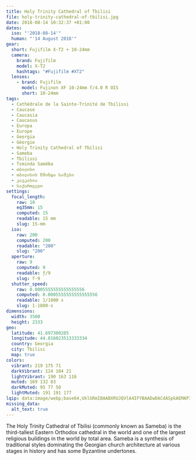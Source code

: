 ```yaml
---
title: Holy Trinity Cathedral of Tbilisi
file: holy-trinity-cathedral-of-tbilisi.jpg
date: 2018-08-14 10:32:37 +01:00
dates:
  iso: "'2018-08-14'"
  human: "'14 August 2018'"
gear:
  short: Fujifilm X-T2 + 10-24mm
  camera:
    brand: Fujifilm
    model: X-T2
    hashtags: "#Fujifilm #XT2"
  lenses:
    - brand: Fujifilm
      model: Fujinon XF 10-24mm f/4.0 R OIS
      short: 10-24mm
tags:
  - Cathédrale de la Sainte-Trinité de Tbilissi
  - Caucase
  - Caucasia
  - Caucasus
  - Europa
  - Europe
  - Georgia
  - Géorgie
  - Holy Trinity Cathedral of Tbilisi
  - Sameba
  - Tbilissi
  - Tsminda Saméba
  - თბილისი
  - თბილისის წმინდა სამები
  - კავკასია
  - საქართველო
settings:
  focal_length:
    raw: 10
    eq35mm: 15
    computed: 15
    readable: 15 mm
    slug: 15-mm
  iso:
    raw: 200
    computed: 200
    readable: "200"
    slug: "200"
  aperture:
    raw: 9
    computed: 9
    readable: ƒ/9
    slug: f-9
  shutter_speed:
    raw: 0.0005555555555555556
    computed: 0.0005555555555555556
    readable: 1/1800 s
    slug: 1-1800-s
dimensions:
  width: 3500
  height: 2333
geo:
  latitude: 41.697300205
  longitude: 44.816023513333334
  country: Georgia
  city: Tbilisi
  map: true
colors:
  vibrant: 219 175 71
  darkVibrant: 124 104 21
  lightVibrant: 190 163 116
  muted: 169 132 83
  darkMuted: 95 77 50
  lightMuted: 191 191 177
lqip: data:image/webp;base64,UklGRmIBAABXRUJQVlA4IFYBAADwDACdASpkAEMAP3GmyVo0rL+wKvlc2/AuCWUA0JBWoTHQC7t9rH8tE27KMJ5mp3m6ceBk/dofiZXaHuQwhaOLycyQ/+Jy33g/0I66eAnxDTqV1y9vGR+DR9S/iFmRjamjaJNPcQL9CSSPhgS3gRFUAP7txNXPK1qbWPRsBGC61I3UzDmtqQcwcTeVg+TtxjVmo0uTKD0W+ZZgcI9OKSM1s0Xxy5sjNHwt0VvKs+rINnJpfMIZIa0K//5SKBofDPs69szxbY+BAT34WTZ/z+sceFGtB4hj0mW/HSjkcd1eOyLCMefFMgswK7C1lugmbANM8A3r2t1GaiECVzQGbfJAVyheUpJ0HccLXmwpmlEikF+LCFz5mqjcKf4uZu5xGoTPhXUHpBCHqa0uPE3i3X/lsppPQrcXms17Kz8SQsrobZvXzY+hQN5ZIo7eoEjAXgJTu3uqAAA=
missing_data:
  alt_text: true
---
```


The Holy Trinity Cathedral of Tbilisi (commonly known as Sameba) is the third-tallest Eastern Orthodox cathedral in the world and one of the largest religious buildings in the world by total area. Sameba is a synthesis of traditional styles dominating the Georgian church architecture at various stages in history and has some Byzantine undertones.
